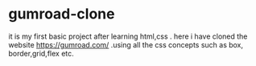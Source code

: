 # gumroad-clone
it is my first basic project after learning html,css . here i have cloned the website https://gumroad.com/ .using all the css concepts such as box, border,grid,flex etc.
